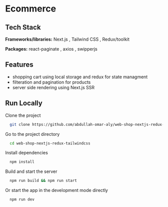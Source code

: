 
# Ecommerce 




## Tech Stack

**Frameworks/libraries:** Next.js , Tailwind CSS , Redux/toolkit

**Packages:** react-paginate , axios , swipperjs

## Features

- shopping cart using local storage and redux for state managment
- filteration and pagination for products
- server side rendering using Next.js SSR



## Run Locally

Clone the project

```bash
  git clone https://github.com/abdullah-omar-aly/web-shop-nextjs-redux-tailwindcss.git
```

Go to the project directory

```bash
  cd web-shop-nextjs-redux-tailwindcss
```

Install dependencies

```bash
  npm install
```
Build and start the server

```bash
  npm run build && npm run start
```

Or start the app in the development mode directly

```bash
  npm run dev
```

